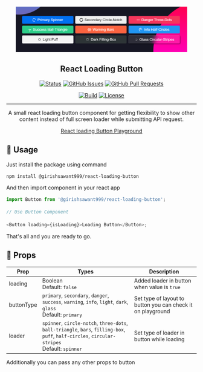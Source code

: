 <p align="center">
  <a href="" rel="noopener">
 <img height="120" src="./.github/readme/intro.png" alt="Project logo"></a>
</p>

<h2 align="center">React Loading Button</h2>

<div align="center">

[![Status](https://img.shields.io/badge/status-active-success.svg)](#)
[![GitHub Issues](https://img.shields.io/github/issues/girishsawant999/react-loading-button.svg)](https://github.com/girishsawant999/react-loading-button/issues)
[![GitHub Pull Requests](https://img.shields.io/github/issues-pr/girishsawant999/react-loading-button.svg)](https://github.com/girishsawant999/react-loading-button/pulls)

[![Build ](https://img.shields.io/github/workflow/status/girishsawant999/react-loading-button/CI/main)](https://github.com/girishsawant999/react-loading-button/actions)
[![License](https://img.shields.io/badge/license-MIT-blue.svg)](/LICENSE)

</div>

---

<p align="center">
A small react loading button component for getting flexibility to show other content instead of full screen loader while submitting API request.
</p>

<p align="center">
  <a href="https://girishsawant999.github.io/react-loading-button/" target="_blank">
    React loading Button Playground
  </a>
</p>

## 📝 Usage

Just install the package using command

```
npm install @girishsawant999/react-loading-button
```

And then import component in your react app

```javascript
import Button from '@girishsawant999/react-loading-button';

// Use Button Component

<Button loading={isLoading}>Loading Button</Button>;
```

That's all and you are ready to go.

## 📃 Props

| Prop       | Types                                                                                                                                              | Description                                                 |
| ---------- | -------------------------------------------------------------------------------------------------------------------------------------------------- | ----------------------------------------------------------- |
| loading    | Boolean<br>Default: `false`                                                                                                                        | Added loader in button when value is `true`                 |
| buttonType | `primary`, `secondary`, `danger`, `success`, `warning`, `info`, `light`, `dark`, `glass`<br/>Default: `primary`                                    | Set type of layout to button you can check it on playground |
| loader     | `spinner`, `circle-notch`, `three-dots`, `ball-triangle`, `bars`, `filling-box`, `puff`, `half-circles`, `circular-stripes`<br/>Default: `spinner` | Set type of loader in button while loading                  |

Additionally you can pass any other props to button
